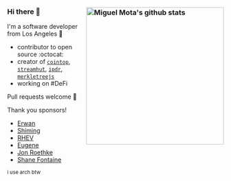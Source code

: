 ### Hi there 👋 <a href="https://github.com/miguelmota"><img src="https://github-readme-stats.vercel.app/api?username=miguelmota&count_private=true&include_all_commits=true&hide_rank=true&theme=graywhite&disable_animations=true&custom_title=Stats" align="right" width="320" alt="Miguel Mota's github stats" /></a>

I'm a software developer from Los Angeles 🌴 

- contributor to open source :octocat:
- creator of [`cointop`](https://github.com/miguelmota/cointop), [`streamhut`](https://github.com/miguelmota/streamhut), [`ipdr`](https://github.com/ipdr/ipdr),  [`merkletreejs`](https://github.com/miguelmota/merkletreejs)
- working on #DeFi

Pull requests welcome 🙂

Thank you sponsors!

- [Erwan](https://github.com/erwanor)
- [Shiming](https://github.com/huahuayu)
- [RHEV](https://github.com/ntwi)
- [Eugene](https://github.com/gelfand)
- [Jon Roethke](https://github.com/waymobetta)
- [Shane Fontaine](https://github.com/shanefontaine)

<sub>i use arch btw</sub>
